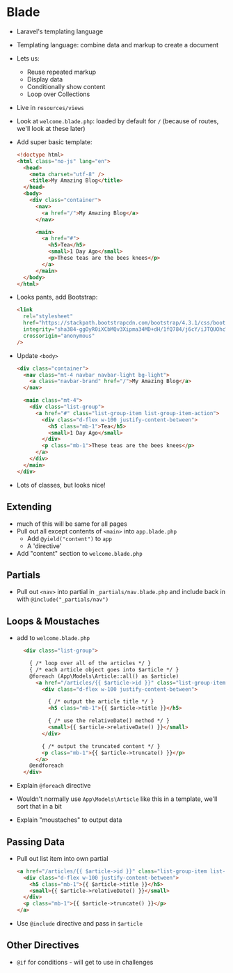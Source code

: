 # Blade

- Laravel's templating language
- Templating language: combine data and markup to create a document
- Lets us:
    - Reuse repeated markup
    - Display data
    - Conditionally show content
    - Loop over Collections
- Live in `resources/views`
- Look at `welcome.blade.php`: loaded by default for `/` (because of routes, we'll look at these later)
- Add super basic template:

    ```html
    <!doctype html>
    <html class="no-js" lang="en">
      <head>
        <meta charset="utf-8" />
        <title>My Amazing Blog</title>
      </head>
      <body>
        <div class="container">
          <nav>
            <a href="/">My Amazing Blog</a>
          </nav>

          <main>
            <a href="#">
              <h5>Tea</h5>
              <small>1 Day Ago</small>
              <p>These teas are the bees knees</p>
            </a>
          </main>
      </body>
    </html>
    ```
- Looks pants, add Bootstrap:

    ```html
    <link
      rel="stylesheet"
      href="https://stackpath.bootstrapcdn.com/bootstrap/4.3.1/css/bootstrap.min.css"
      integrity="sha384-ggOyR0iXCbMQv3Xipma34MD+dH/1fQ784/j6cY/iJTQUOhcWr7x9JvoRxT2MZw1T"
      crossorigin="anonymous"
    />
    ```
- Update `<body>`

    ```html
    <div class="container">
      <nav class="mt-4 navbar navbar-light bg-light">
        <a class="navbar-brand" href="/">My Amazing Blog</a>
      </nav>

      <main class="mt-4">
        <div class="list-group">
          <a href="#" class="list-group-item list-group-item-action">
            <div class="d-flex w-100 justify-content-between">
              <h5 class="mb-1">Tea</h5>
              <small>1 Day Ago</small>
            </div>
            <p class="mb-1">These teas are the bees knees</p>
          </a>
        </div>
      </main>
    </div>
    ```
- Lots of classes, but looks nice!


## Extending

- much of this will be same for all pages
- Pull out all except contents of `<main>` into `app.blade.php`
    - Add `@yield("content")` to `app`
    - A 'directive'
- Add "content" section to `welcome.blade.php`


## Partials

- Pull out `<nav>` into partial in `_partials/nav.blade.php` and include back in with `@include("_partials/nav")`


## Loops & Moustaches

- add to `welcome.blade.php`

    ```html
      <div class="list-group">

        { /* loop over all of the articles */ }
        { /* each article object goes into $article */ }
        @foreach (App\Models\Article::all() as $article)
          <a href="/articles/{{ $article->id }}" class="list-group-item list-group-item-action">
            <div class="d-flex w-100 justify-content-between">

              { /* output the article title */ }
              <h5 class="mb-1">{{ $article->title }}</h5>

              { /* use the relativeDate() method */ }
              <small>{{ $article->relativeDate() }}</small>
            </div>

            { /* output the truncated content */ }
            <p class="mb-1">{{ $article->truncate() }}</p>
          </a>
        @endforeach
      </div>
    ```
- Explain `@foreach` directive
- Wouldn't normally use `App\Models\Article` like this in a template, we'll sort that in a bit
- Explain "moustaches" to output data

## Passing Data

- Pull out list item into own partial

    ```html
    <a href="/articles/{{ $article->id }}" class="list-group-item list-group-item-action">
      <div class="d-flex w-100 justify-content-between">
        <h5 class="mb-1">{{ $article->title }}</h5>
        <small>{{ $article->relativeDate() }}</small>
      </div>
      <p class="mb-1">{{ $article->truncate() }}</p>
    </a>
    ```
- Use `@include` directive and pass in `$article`


## Other Directives

- `@if` for conditions - will get to use in challenges
